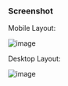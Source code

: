 ### Screenshot

Mobile Layout:

![image](https://user-images.githubusercontent.com/90981527/209477482-e01526d2-138a-45f5-9aef-4550d88429be.png)

Desktop Layout:

![image](https://user-images.githubusercontent.com/90981527/209477490-93720e03-185d-4108-a0c6-8cb024ddf310.png)

